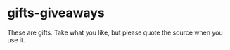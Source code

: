 # gifts-giveaways
These are gifts. 
Take what you like, but please quote the source when you use it. 
